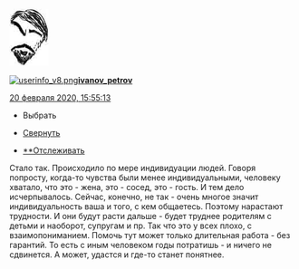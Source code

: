 [![3659258](../_resources/3659258)](https://ivanov-petrov.livejournal.com/)

[![userinfo_v8.png](userinfo_v8-1.png)](https://ivanov-petrov.livejournal.com/profile)[**ivanov_petrov**](https://ivanov-petrov.livejournal.com/)

 [20 февраля 2020, 15:55:13](https://ivanov-petrov.livejournal.com/2235719.html?thread=144263239#t144263239)

- Выбрать

- [Свернуть](https://ivanov-petrov.livejournal.com/2235719.html?thread=144263239#t144263239)

- [**Отслеживать](https://www.livejournal.com/manage/subscriptions/comments.bml?talkid=144263239&journal=ivanov_petrov)

Стало так. Происходило по мере индивидуации людей. Говоря попросту, когда-то чувства были менее индивидуальными, человеку хватало, что это - жена, это - сосед, это - гость. И тем дело исчерпывалось. Сейчас, конечно, не так - очень многое значит индивидуальность ваша и того, с кем общаетесь. Поэтому нарастают трудности. И они будут расти дальше - будет труднее родителям с детьми и наоборот, супругам и пр. Так что это у всех плохо, с взаимопониманием. Помочь тут может только длительная работа - без гарантий. То есть с иным человеком годы потратишь - и ничего не сдвинется. А может, удастся и где-то станет понятнее.

<div style="display: none;">  </div>